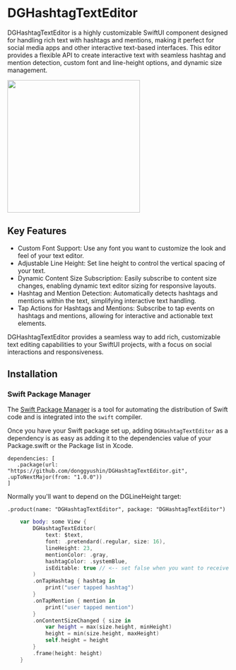 # DGHashtagTextEditor
DGHashtagTextEditor is a highly customizable SwiftUI component designed for handling rich text with hashtags and mentions, making it perfect for social media apps and other interactive text-based interfaces. This editor provides a flexible API to create interactive text with seamless hashtag and mention detection, custom font and line-height options, and dynamic size management.


<img src="https://github.com/user-attachments/assets/2b15c584-9b4a-43ca-bb11-f393ee3e67bd" width=300 />


## Key Features
- Custom Font Support: Use any font you want to customize the look and feel of your text editor.
- Adjustable Line Height: Set line height to control the vertical spacing of your text.
- Dynamic Content Size Subscription: Easily subscribe to content size changes, enabling dynamic text editor sizing for responsive layouts.
- Hashtag and Mention Detection: Automatically detects hashtags and mentions within the text, simplifying interactive text handling.
- Tap Actions for Hashtags and Mentions: Subscribe to tap events on hashtags and mentions, allowing for interactive and actionable text elements.


DGHashtagTextEditor provides a seamless way to add rich, customizable text editing capabilities to your SwiftUI projects, with a focus on social interactions and responsiveness.


## Installation

### Swift Package Manager

The [Swift Package Manager](https://www.swift.org/documentation/package-manager/) is a tool for automating the distribution of Swift code and is integrated into the `swift` compiler.

Once you have your Swift package set up, adding `DGHashtagTextEditor` as a dependency is as easy as adding it to the dependencies value of your Package.swift or the Package list in Xcode.

```
dependencies: [
   .package(url: "https://github.com/donggyushin/DGHashtagTextEditor.git", .upToNextMajor(from: "1.0.0"))
]
```

Normally you'll want to depend on the DGLineHeight target:

```
.product(name: "DGHashtagTextEditor", package: "DGHashtagTextEditor")
```

```swift
    var body: some View {
        DGHashtagTextEditor(
            text: $text,
            font: .pretendard(.regular, size: 16),
            lineHeight: 23,
            mentionColor: .gray,
            hashtagColor: .systemBlue,
            isEditable: true // <-- set false when you want to receive on tap action
        )
        .onTapHashtag { hashtag in
            print("user tapped hashtag")
        }
        .onTapMention { mention in
            print("user tapped mention")
        }
        .onContentSizeChanged { size in
            var height = max(size.height, minHeight)
            height = min(size.height, maxHeight)
            self.height = height
        }
        .frame(height: height)
    }
```
